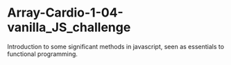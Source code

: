 # Array-Cardio-1-04-vanilla_JS_challenge
Introduction to some significant methods in javascript, seen as essentials to functional programming.
